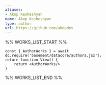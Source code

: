 ```yaml
---
aliases:
- Akop Kesheshyan
name: Akop Kesheshyan
type: author
url: https://github.com/akopdev
---
```



%% WORKS_LIST_START %%

```datacorejsx
const { AuthorWorks } = await dc.require('basement/datacore/authors.jsx');
return function View() {
    return <AuthorWorks/>
}
```
%% WORKS_LIST_END %%